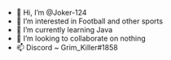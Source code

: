 - 👋 Hi, I’m @Joker-124
- 👀 I’m interested in Football and other sports
- 🌱 I’m currently learning Java 
- 💞️ I’m looking to collaborate on nothing
- 📫 Discord ~ Grim_Killer#1858


<!---
Joker-124/Joker-124 is a ✨ special ✨ repository because its `README.md` (this file) appears on your GitHub profile.
You can click the Preview link to take a look at your changes.
--->
